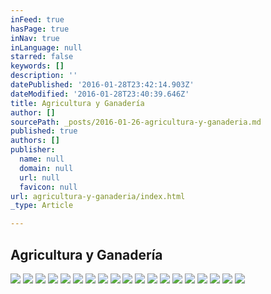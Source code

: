 ```yaml
---
inFeed: true
hasPage: true
inNav: true
inLanguage: null
starred: false
keywords: []
description: ''
datePublished: '2016-01-28T23:42:14.903Z'
dateModified: '2016-01-28T23:40:39.646Z'
title: Agricultura y Ganadería
author: []
sourcePath: _posts/2016-01-26-agricultura-y-ganaderia.md
published: true
authors: []
publisher:
  name: null
  domain: null
  url: null
  favicon: null
url: agricultura-y-ganaderia/index.html
_type: Article

---
```

## Agricultura y Ganadería
![](https://s3-us-west-2.amazonaws.com/the-grid-img/p/c25e51dcde64ab5510b73bb566800a0605e47ccb.jpg)
![](https://the-grid-user-content.s3-us-west-2.amazonaws.com/9313a4c5-6473-4bf0-a91b-724123915280.jpg)
![](https://the-grid-user-content.s3-us-west-2.amazonaws.com/51f9d286-b042-4e8e-ae9e-c76a1e11b4f3.jpg)
![](https://the-grid-user-content.s3-us-west-2.amazonaws.com/d8d5ff80-e9ca-47c7-81f1-c5b3662b7a0c.jpg)
![](https://the-grid-user-content.s3-us-west-2.amazonaws.com/ca8f0a96-b0ee-47b2-a9b1-0ee086686415.jpg)
![](https://the-grid-user-content.s3-us-west-2.amazonaws.com/8e808220-8ac0-4d12-9189-4f81e83553ae.jpg)
![](https://the-grid-user-content.s3-us-west-2.amazonaws.com/1839722d-d4c7-4682-b2ac-f71a418e78bd.jpg)
![](https://the-grid-user-content.s3-us-west-2.amazonaws.com/3cb7bbb8-0eab-4525-a1b3-4f488f51e796.jpg)
![](https://the-grid-user-content.s3-us-west-2.amazonaws.com/a326dd75-c1a8-49ef-ac23-d0163f6d5fd1.jpg)
![](https://the-grid-user-content.s3-us-west-2.amazonaws.com/cb71462e-1e46-4347-9572-a0984ab17133.jpg)
![](https://the-grid-user-content.s3-us-west-2.amazonaws.com/2a04c9b9-cb9a-4442-8d36-bd1f5185c88c.jpg)
![](https://the-grid-user-content.s3-us-west-2.amazonaws.com/cb9ac8b3-1a18-411d-91a8-2a2aac75f954.jpg)
![](https://the-grid-user-content.s3-us-west-2.amazonaws.com/1b49aa72-8c68-49ac-976c-8f532f26aaac.jpg)
![](https://the-grid-user-content.s3-us-west-2.amazonaws.com/c8fce624-ea8b-4877-8566-0427f336f949.jpg)
![](https://the-grid-user-content.s3-us-west-2.amazonaws.com/254059c8-9e48-4b7d-af44-5ede55785649.jpg)
![](https://the-grid-user-content.s3-us-west-2.amazonaws.com/6f17bb96-55eb-4c93-9d68-03cb6daf39f1.jpg)
![](https://the-grid-user-content.s3-us-west-2.amazonaws.com/e3ed0285-df65-4594-a177-a78df2d9f00b.jpg)
![](https://the-grid-user-content.s3-us-west-2.amazonaws.com/cd4c706c-d5c8-49ba-b85e-ffa25f076163.jpg)
![](https://the-grid-user-content.s3-us-west-2.amazonaws.com/1810a400-69c3-443c-9f95-7f31e1ffbd12.jpg)